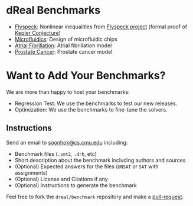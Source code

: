 dReal Benchmarks
================
 - [Flyspeck](flyspeck): Nonlinear inequalities from [Flyspeck project][flyspeck] (formal proof of [Kepler Conjecture][kepler])
 - [Microfluidics](microfluidics): Design of microfluidic chips
 - [Atrial Fibrillation](atrial_fibrillation): Atrial fibrillation model
 - [Prostate Cancer](prostate_cancer): Prostate cancer model

[flyspeck]: https://code.google.com/p/flyspeck/
[kepler]: http://en.wikipedia.org/wiki/Kepler_conjecture


Want to Add Your Benchmarks?
============================

We are more than happy to host your benchmarks:

 - Regression Test: We use the benchmarks to test our new releases.
 - Optimization: We use the benchmarks to fine-tune the solvers.

Instructions
------------

Send an email to soonhok@cs.cmu.edu including:

 - Benchmark files (``.smt2``, ``.drh``, etc)
 - Short description about the benchmark including authors and sources
 - (Optional) Expected answers for the files (``UNSAT`` or ``SAT`` with assignments)
 - (Optional) License and Citations if any
 - (Optional) Instructions to generate the benchmark

Feel free to fork the ``dreal/benchmark`` repository and make a [pull-request][github-pr].

[github-pr]:https://help.github.com/articles/using-pull-requests

